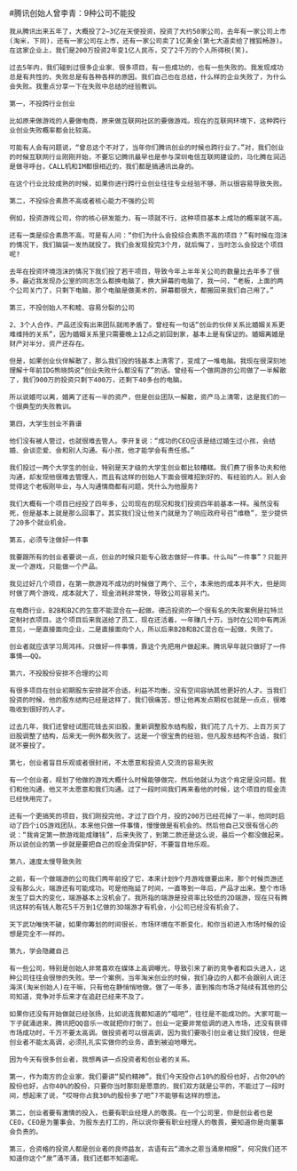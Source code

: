 #腾讯创始人曾李青：9种公司不能投

    我从腾讯出来五年了，大概投了2—3亿在天使投资，投资了大约50家公司，去年有一家公司上市(淘米，下同)，还有一家公司在上市，还有一家公司卖了1亿美金(第七大道卖给了搜狐畅游)。在这家企业上，我们是200万投资2年变1亿人民币，交了2千万的个人所得税(笑)。

    过去5年内，我们碰到过很多企业家、很多项目，有一些成功的，也有一些失败的。我发现成功总是有共性的，失败总是有各种各样的原因。我们自己也在总结，什么样的企业失败了，为什么会失败。我重点分享一下在失败中总结的经验教训。

    第一，不投跨行业创业

    比如原来做游戏的人要做电商，原来做互联网社区的要做游戏。现在的互联网环境下，这种跨行业创业失败概率都会比较高。

    可能有人会有问题说，“曾总这个不对了，当年你们腾讯创业的时候也跨行业了。”对，我们创业的时候互联网行业刚刚开始，不要忘记腾讯最早也是参与深圳电信互联网建设的，马化腾在润迅是做寻呼台，CALL机和IM都很相近的，我们都是搞通讯出身的。

    在这个行业比较成熟的时候，如果你进行跨行业创业往往专业经验不够，所以很容易导致失败。

    第二，不投综合素质不高或者核心能力不强的公司

    例如，投资游戏公司，你的核心研发能力，有一项就不行，这种项目基本上成功的概率就不高。

    还有一类是综合素质不高，可是有人问：“你们为什么会投综合素质不高的项目？”有时候在泡沫的情况下，我们脑袋一发热就投了。我们会发现投完3个月，就后悔了，当时怎么会投这个项目呢?

    去年在投资环境泡沫的情况下我们投了若干项目，导致今年上半年关公司的数量比去年多了很多。最近我发现办公室的同志怎么都换电脑了，换大屏幕的电脑了，我一问，“老板，上面的两个公司关门了，只剩下电脑，那个电脑是做美术的，屏幕都很大，都搬回来我们自己用了。”

    第三，不投创始人不和睦、容易分裂的公司

    2、3个人合作，产品还没有出来团队就闹矛盾了。曾经有一句话“创业的伙伴关系比婚姻关系更难维持的关系”，因为婚姻关系里只需要晚上12点之前回到家，基本上是有保证的。婚姻离婚是财产对半分，资产还存在。

    但是，如果创业伙伴解散了，那么我们投的钱基本上清零了，变成了一堆电脑。我现在很深刻地理解十年前IDG熊晓鸽说“创业失败什么都没有了”的话。曾经有一个做网游的公司做了一半解散了，我们900万的投资只剩下400万，还剩下40多台的电脑。

    所以说婚可以离，婚离了还有一半的资产，但是创业团队一解散，资产马上清零，这是我们的一个很典型的失败教训。

    第四，大学生创业不靠谱

    他们没有被人管过，也就很难去管人。李开复说：“成功的CEO应该是结过婚生过小孩，会结婚、会谈恋爱、会和别人沟通。有小孩，他才能学会有责任感。”

    我们投过一两个大学生的创业，特别是天才级的大学生创业都比较糟糕。我们费了很多功夫和他沟通，却发现他很难去管理人，而且有这样的创始人下面会很难招到好的、有经验的人。别人会觉得这个老板刚毕业，与人沟通情商都有问题，凭什么为他服务?

    我们大概有一个项目已经投了四年多，公司现在的现况和我们投资四年前基本一样。虽然没有死，但是基本上就是那么回事了。其实我们没让他关门就是为了响应政府号召“维稳”，至少提供了20多个就业机会。

    第五，必须专注做好一件事

    我要跟所有的创业者要说一点，创业的时候只能专心致志做好一件事。什么叫“一件事”？只能开发一个游戏，只能做一个产品。

    我见过好几个项目，在第一款游戏不成功的时候做了两个、三个，本来他的成本并不大，但是同时做了两个游戏，成本就大了，现金消耗非常快，导致公司容易关门。

    在电商行业，B2B和B2C的生意不能混合在一起做。德迅投资的一个很有名的失败案例是拉特兰定制衬衣项目。这个项目后来我送给了员工，现在还活着，一年赚几十万。当时在公司中有两派意见，一是直接面向企业，二是直接面向个人，所以后来B2B和B2C混合在一起做，失败了。

    创业者就应该学习周鸿祎，只做好一件事情，靠这个先把用户做起来。腾讯早年就只做好了一件事情——QQ。

    第六，不投股份安排不合理的公司

    有很多项目在创业初期股东安排就不合适，利益不均衡，没有空间容纳其他更好的人才。当我们投资的时候，他的股东结构已经是这样了，我们很痛苦，想让他再发点期权也就是一点点，很难吸收到很好的人才。

    过去几年，我们还曾经试图花钱去买旧股，重新调整股东结构股，我们花了几十万、上百万买了旧股调整了结构，后来无一例外都失败了。这是一个很宝贵的经验，但凡股东结构不合适，我们就不要投了。

    第七，创业者盲目乐观或者很封闭，不太愿意和投资人交流的容易失败

    有一个创业者，规划了他做的游戏大概什么时候能够做完，然后他就认为这个肯定是没问题。我们和他沟通，他又不太愿意和我们沟通。过了一段时间我们再来看他的时候，这个项目的现金流已经快用完了。

    还有一个更搞笑的项目，我们刚投完他，才过了四个月，投的200万已经花掉了一半，他同时启动了四个iOS游戏团队，本来他只做一件事情，慢慢做是有机会的。然后他自己又很有信心的说：“我肯定第一款游戏能成赚钱”，后来失败了，到第二款还是这么说，最后一个都没做起来。所以说创业的第一步就是要把自己的现金流保护好，不要盲目地乐观。

    第八，速度太慢导致失败

    之前，有一个做端游的公司我们两年前投了它，本来计划9个月游戏做要出来，那个时候页游还没有那么火，端游还有可能成功。可是他拖延了时间，一直等到一年后，产品才出来。整个市场发生了巨大的变化，端游基本上没机会了。我所指的端游是投资率比较低的2D端游，现在只有腾讯这样的有钱人敢花5千万到1亿做的3D端游才有机会，小公司已经没有机会了。

    天下武功唯快不破，如果你筹划的时间很长，市场环境在不断变化，和你当初进入市场时候的设想是完全不一样的。

    第九，学会隐藏自己

    有一些公司，特别是创始人非常喜欢在媒体上高调曝光，导致引来了新的竞争者和巨头进入，这种公司往往会很惨的失败。举一个案例，当年淘米创业的时候，我们身边的人都不会跟别人说汪海滨(淘米创始人)在干嘛，只有他在静悄悄地做。做了一年多，直到推向市场才陆续有其他的公司知道，竞争对手后来才在追赶已经来不及了。

    如果你还没有开始做就已经张扬，比如说连我都知道的“唱吧”，往往是不能成功的。大家可能一下子就涌进来，腾讯把QQ音乐一改就把你打倒了。创业一定要非常低调的进入市场，还没有获得市场成功时，千万不要太高调。做投资者可以很高调，因为我们要吸引创业者让我们投钱，但是创业者不能太高调，必须扎扎实实做你的业务，直到被迫地曝光。

    因为今天有很多创业者，我想再讲一点投资者和创业者的关系。

    第一，作为南方的企业家，我们要讲“契约精神”。我们今天投你占10%的股份也好，占你20%的股份也好，占你40%的股份，只要你当时那刻是愿意的，我们双方就是公平的，不能过了一段时间，想起来了说，“哎呀你占我30%的股份多了吧”?不能够有这样的想法。

    第二，创业者要有激情的投入，也要有职业经理人的敬畏。在一个公司里，你是创业者也是CEO，CEO是为董事会、为股东去打工的，所以说你要有职业经理人的敬畏，要知道你是向董事会负责的。

    第三，合资格的投资人都是创业者的良师益友，古语有云“滴水之恩当涌泉相报”，何况我们还不知道你这个“泉”涌不涌，我们还都不知道呢。